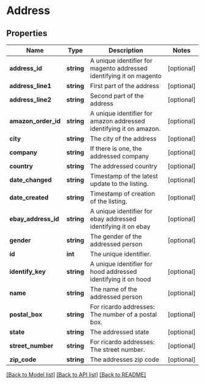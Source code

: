 # Address

## Properties
Name | Type | Description | Notes
------------ | ------------- | ------------- | -------------
**address_id** | **string** | A unique identifier for magento addressed identifying it on magento | [optional] 
**address_line1** | **string** | First part of the address | [optional] 
**address_line2** | **string** | Second part of the address | [optional] 
**amazon_order_id** | **string** | A unique identifier for amazon addressed identifying it on amazon. | [optional] 
**city** | **string** | The city of the address | [optional] 
**company** | **string** | If there is one, the addressed company | [optional] 
**country** | **string** | The addressed country | [optional] 
**date_changed** | **string** | Timestamp of the latest update to the listing. | [optional] 
**date_created** | **string** | Timestamp of creation of the listing. | [optional] 
**ebay_address_id** | **string** | A unique identifier for ebay addressed identifying it on ebay | [optional] 
**gender** | **string** | The gender of the addressed person | [optional] 
**id** | **int** | The unique identifier. | 
**identify_key** | **string** | A unique identifier for hood addressed identifying it on hood | [optional] 
**name** | **string** | The name of the addressed person | [optional] 
**postal_box** | **string** | For ricardo addresses: The number of a postal box. | [optional] 
**state** | **string** | The addressed state | [optional] 
**street_number** | **string** | For ricardo addresses: The street number. | [optional] 
**zip_code** | **string** | The addresses zip code | [optional] 

[[Back to Model list]](../README.md#documentation-for-models) [[Back to API list]](../README.md#documentation-for-api-endpoints) [[Back to README]](../README.md)


